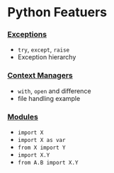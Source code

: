 # Python Featuers

### [Exceptions](https://github.com/ByteAcademy-Curriculum/Data-Science/blob/master/Slides/Phase%201/Week%201/Slides/Python-Features/Exceptions.md)
* ```try```, ```except```, ```raise```
* Exception hierarchy

### [Context Managers](https://github.com/ByteAcademy-Curriculum/Data-Science/blob/master/Slides/Phase%201/Week%201/Slides/Python-Features/Context-Managers.md)
* ```with```, ```open``` and difference
* file handling example

### [Modules](https://github.com/ByteAcademy-Curriculum/Data-Science/blob/master/Slides/Phase%201/Week%201/Slides/Python-Features/Modules.md)
* ```import X```
* ```import X as var```
* ```from X import Y```
* ```import X.Y```
* ```from A.B import X.Y```
